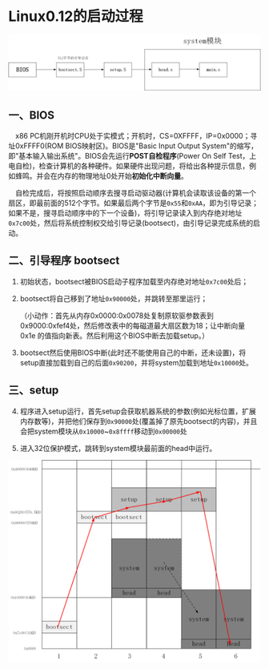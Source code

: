 # Linux0.12的启动过程

![Linux0.12的启动过程.png](.pic/Linux0.12的启动过程.png)

## 一、BIOS
&emsp;x86 PC机刚开机时CPU处于实模式；开机时，CS=0XFFFF，IP=0x0000；寻址0xFFFF0(ROM BIOS映射区)。BIOS是"Basic Input Output System"的缩写，即"基本输入输出系统"。BIOS会先运行**POST自检程序**(Power On Self Test，上电自检)，检查计算机的各种硬件。如果硬件出现问题，将给出各种提示信息，例如蜂鸣。并会在内存的物理地址0处开始**初始化中断向量**。

&emsp;自检完成后，将按照启动顺序去搜寻启动驱动器(计算机会读取该设备的第一个扇区，即最前面的512个字节。如果最后两个字节是`0x55`和`0xAA`，即为引导记录；如果不是，搜寻启动顺序中的下一个设备)，将引导记录读入到内存绝对地址`0x7c00`处，然后将系统控制权交给引导记录(bootsect)，由引导记录完成系统的启动。

## 二、引导程序 bootsect

1. 初始状态，bootsect被BIOS启动子程序加载至内存绝对地址`0x7c00`处后；

2. bootsect将自己移到了地址`0x90000`处，并跳转至那里运行；

    （小动作：首先从内存0x0000:0x0078处复制原软驱参数表到0x9000:0xfef4处，然后修改表中的每磁道最大扇区数为18；让中断向量 0x1e 的值指向新表。然后利用这个BIOS中断去加载setup。）

3. bootsect然后使用BIOS中断(此时还不能使用自己的中断，还未设置)，将setup直接加载到自己的后面`0x90200`，并将system加载到地址`0x10000`处。

## 三、setup

4. 程序进入setup运行，首先setup会获取机器系统的参数(例如光标位置，扩展内存数等)，并把他们保存到`0x90000`处(覆盖掉了原先bootsect的内容)，并且会把system模块从`0x10000`~`0x8ffff`移动到`0x00000`处

5. 进入32位保护模式，跳转到system模块最前面的head中运行。

![bootsect_and_setup.png](.pic/bootsect_and_setup.png)